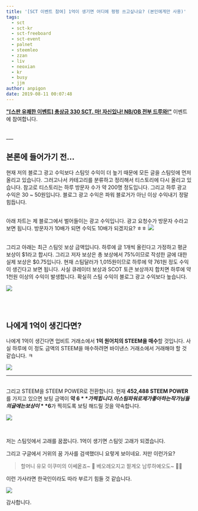 ```yaml
---
title: '[SCT 이벤트 참여] 1억이 생기면 어디에 펑펑 쓰고싶나요? (본인에게만 사용)'
tags:
  - sct
  - sct-kr
  - sct-freeboard
  - sct-event
  - palnet
  - steemleo
  - zzan
  - liv
  - neoxian
  - kr
  - busy
  - jjm
author: anpigon
date: 2019-08-11 00:07:48
---
```


[**"\[스판 유쾌한 이벤트\] 총상금 330 SCT. 마! 자신있나! NB/OB 전부 드루와!"**](https://www.steemcoinpan.com/sct/@ukk/nb-ob-feat-team1p-union-sct-naha-sct-sct1004) 이벤트에 참여합니다.

<br>
___

<br>

## 본론에 들어가기 전...

현재 저의 블로그 광고 수익보다 스팀잇 수익이 더 높기 때문에 모든 글을 스팀잇에 먼저 올리고 있습니다. 그러고나서 카테고리를 분류하고 정리해서 티스토리에 다시 올리고 있습니다. 참고로 티스토리는 하루 방문자 수가 약 200명 정도입니다. 그리고 하루 광고 수익은 30 ~ 50원입니다. 블로그 광고 수익은 파워 블로거가 아닌 이상 수익내기 정말 힘듭니다.

<br>아래 차트는 제 블로그에서 벌어들이는 광고 수익입니다. 광고 요청수가 방문자 수라고 보면 됩니다. 방문자가 10배가 되면 수익도 10배가 되겠지요? ㅎㅎ
![](https://files.steempeak.com/file/steempeak/anpigon/pjv2GJn3-E18489E185B3E1848FE185B3E18485E185B5E186ABE18489E185A3E186BA202019-08-1020E1848BE185A9E18492E185AE2011.12.46.png) 

<br>그리고 아래는 최근 스팀잇 보상 금액입니다. 하루에 글 1개씩 올린다고 가정하고 평균 보상이 $1라고 합시다. 그리고 저자 보상은 총 보상에서 75%이므로 작성한 글에 대한 실제 보상은 $0.75입니다. 현재 스팀달러가 1,015원이므로 하루에 약 761원 정도 수익이 생긴다고 보면 됩니다. 사실 큐레이터 보상과 SCOT 토큰 보상까지 합치면 하루에 약 1천원 이상의 수익이 발생합니다. 확실히 스팀 수익이 블로그 광고 수익보다 높습니다.

![](https://files.steempeak.com/file/steempeak/anpigon/9h50yd65-E18489E185B3E1848FE185B3E18485E185B5E186ABE18489E185A3E186BA202019-08-1020E1848BE185A9E18492E185AE2011.15.20.png)

<br>
<br>

## 나에게 1억이 생긴다면?

나에게 1억이 생긴다면 업비트 거래소에서 **1억 원어치의 STEEM을 매수**할 것입니다. 사실 하루에 이 정도 금액의 STEEM을 매수하려면 바이낸스 거래소에서 거래해야 할 것 같습니다. ㅋ

![](https://steemitimages.com/500x0/https://files.steempeak.com/file/steempeak/anpigon/5UPuD7F4-E18489E185B3E1848FE185B3E18485E185B5E186ABE18489E185A3E186BA202019-08-1020E1848BE185A9E18492E185AE2011.26.19.png)
***

<br>그리고 STEEM을 STEEM POWER로 전환합니다. 현재 **452,488 STEEM POWER**를 가지고 있으면 보팅 금액이 **약 $6**가 찍힙니다. 이 스팀파워로 제가 좋아하는 작가님들의 글에는 보상이 **$6**가 찍히도록 보팅 해드릴 것을 약속합니다. 

![](https://steemitimages.com/500x0/https://files.steempeak.com/file/steempeak/anpigon/SEPUSVTZ-E18489E185B3E1848FE185B3E18485E185B5E186ABE18489E185A3E186BA202019-08-1020E1848BE185A9E18492E185AE2011.27.04.png)

<br>

저는 스팀잇에서 고래를 꿈꿉니다. 1억이 생기면 스팀잇 고래가 되겠습니다.

그리고 구글에서 거위의 꿈 가사를 검색했더니 요렇게 보이네요. 저만 이런가요? 
> 할머니 유모 이쿠미의 이쎄옽죠~ 🎵
베오례오지고 찥계오 남루하예오도~ 🎵🎶

이런 가사라면 한국인이라도 따라 부르기 힘들 것 같습니다.

![](https://files.steempeak.com/file/steempeak/anpigon/IIg1YdKC-E18489E185B3E1848FE185B3E18485E185B5E186ABE18489E185A3E186BA202019-08-1120E1848BE185A9E1848CE185A5E186AB2012.05.34.png)

감사합니다.
